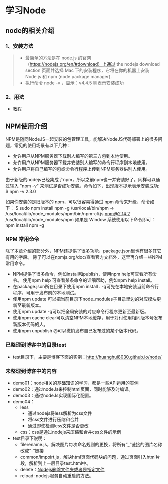 

# 学习Node
## node的相关介绍
### 1、安装方法
>* 最简单的方法是在 node.js 的官网（https://nodejs.org/en/#download）上通过 the nodejs download section 页面并选择 Mac 下的安装程序，它将在你的机器上安装 Node.js 和 npm (node package manager).
>* 执行命令 node -v ，显示：v4.4.5 则表示安装成功

### 2、用法
- [教程](http://www.runoob.com/nodejs/nodejs-tutorial.html)

## NPM使用介绍

NPM是随同NodeJS一起安装的包管理工具，能解决NodeJS代码部署上的很多问题，常见的使用场景有以下几种：

- 允许用户从NPM服务器下载别人编写的第三方包到本地使用。
- 允许用户从NPM服务器下载并安装别人编写的命令行程序到本地使用。
- 允许用户将自己编写的包或命令行程序上传到NPM服务器供别人使用。

由于新版的nodejs已经集成了npm，所以之前npm也一并安装好了。同样可以通过输入 "npm -v" 来测试是否成功安装。命令如下，出现版本提示表示安装成功:
$ npm -v
2.3.0

如果你安装的是旧版本的 npm，可以很容易得通过 npm 命令来升级，命令如下：
$ sudo npm install npm -g
/usr/local/bin/npm -> /usr/local/lib/node_modules/npm/bin/npm-cli.js
npm@2.14.2 /usr/local/lib/node_modules/npm
如果是 Window 系统使用以下命令即可：
npm install npm -g


### NPM 常用命令
除了本章介绍的部分外，NPM还提供了很多功能，package.json里也有很多其它有用的字段。
除了可以在npmjs.org/doc/查看官方文档外，这里再介绍一些NPM常用命令。
- NPM提供了很多命令，例如install和publish，使用npm help可查看所有命令。
使用npm help <command>可查看某条命令的详细帮助，例如npm help install。
- 在package.json所在目录下使用npm install . -g可先在本地安装当前命令行程序，可用于发布前的本地测试。
- 使用npm update <package>可以把当前目录下node_modules子目录里边的对应模块更新至最新版本。
- 使用npm update <package> -g可以把全局安装的对应命令行程序更新至最新版。
- 使用npm cache clear可以清空NPM本地缓存，用于对付使用相同版本号发布新版本代码的人。
- 使用npm unpublish <package>@<version>可以撤销发布自己发布过的某个版本代码。


### 已整理到博客中的目录test
- test目录下，主要是博客下面的实例：http://huanghui8030.github.io/node/

### 未整理到博客中的内容
- demo01：node相关的基础知识的学习，都是一些API运用的实例
- demo02：通过nodeJs来控制html页面，同时能够及时编译。
- demo03：通过nodeJs实现国际化配置。
- demo04：
    - less
        - 通过nodejs将less解析为css文件
        - 将css文件进行压缩和合并
        - 通过即使检测less文件是否更改
    - css：css是通过nodejs来压缩和合并css文件的示例
- test目录下说明：
    - filerename.js，解决图片每次命名规则的更换，将所有“_”链接的图片名称改成“-”链接
    - common/impoirt.js，解决html页面代码块的问题，通过页面引入html片段，解析到上一层目录test.html中。 
    - delete：[Nodejs删除文件夹或者是指定文件](http://huanghui8030.github.io/node/delete.html)
    - reload: nodejs服务自动重启的方法。
